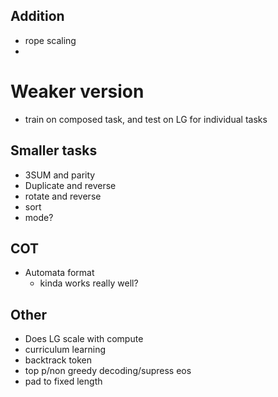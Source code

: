 ## Addition
- rope scaling
- 

# Weaker version
- train on composed task, and test on LG for individual tasks

## Smaller tasks
- 3SUM and parity
- Duplicate and reverse
- rotate and reverse
- sort
- mode?

## COT
- Automata format
  - kinda works really well?

## Other 
- Does LG scale with compute
- curriculum learning
- backtrack token
- top p/non greedy decoding/supress eos
- pad to fixed length
